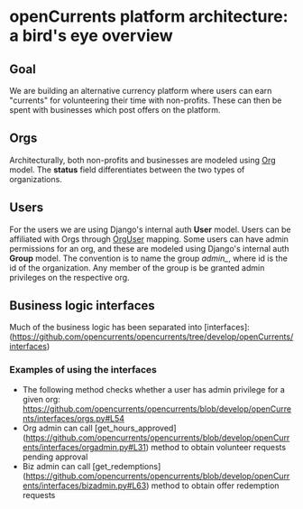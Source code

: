 # openCurrents platform architecture: a bird's eye overview


## Goal
We are building an alternative currency platform where users can earn "currents" for volunteering their time with non-profits. These can then be spent with businesses which post offers on the platform.

## Orgs
Architecturally, both non-profits and businesses are modeled using [Org](https://github.com/opencurrents/opencurrents/blob/develop/openCurrents/models.py#L17) model. The **status** field differentiates between the two types of organizations.

## Users
For the users we are using Django's internal auth **User** model.
Users can be affiliated with Orgs through [OrgUser](https://github.com/opencurrents/opencurrents/blob/develop/openCurrents/models.py#L50) mapping.
Some users can have admin permissions for an org, and these are modeled using Django's internal auth **Group** model. The convention is to name the group *admin_<id>*, where id is the id of the organization. Any member of the group is be granted admin privileges on the respective org.

## Business logic interfaces
Much of the business logic has been separated into [interfaces]:
(https://github.com/opencurrents/opencurrents/tree/develop/openCurrents/interfaces)

### Examples of using the interfaces

* The following method checks whether a user has admin privilege for a given org:
https://github.com/opencurrents/opencurrents/blob/develop/openCurrents/interfaces/orgs.py#L54
* Org admin can call [get_hours_approved] (https://github.com/opencurrents/opencurrents/blob/develop/openCurrents/interfaces/orgadmin.py#L31) method to obtain volunteer requests pending approval
* Biz admin can call [get_redemptions] (https://github.com/opencurrents/opencurrents/blob/develop/openCurrents/interfaces/bizadmin.py#L63) method to obtain offer redemption requests
